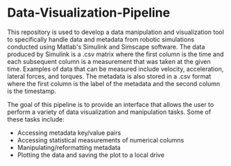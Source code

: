 # Data-Visualization-Pipeline

This repository is used to develop a data manipulation and visualization tool to specifically handle data and metadata from robotic simulations conducted using Matlab's Simulink and Simscape software. The data produced by Simulink is a .csv matrix where the first column is the time and each subsequent column is a measurement that was taken at the given time. Examples of data that can be measured include velocity, acceleration, lateral forces, and torques. The metadata is also stored in a .csv format where the first column is the label of the metadata and the second column is the timestamp.

The goal of this pipeline is to provide an interface that allows the user to perform a variety of data visualization and manipulation tasks. Some of these tasks include: 
  - Accessing metadata  key/value pairs
  - Accessing statistical measurements of numerical columns
  - Manipulating/reformatting metadata
  - Plotting the data and saving the plot to a local drive
 
